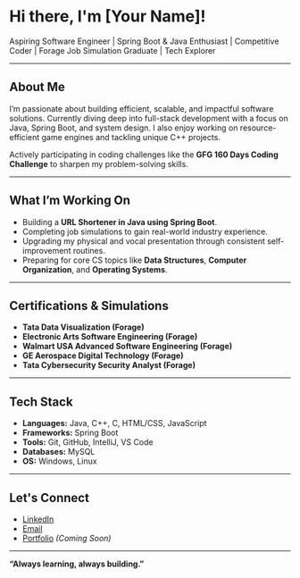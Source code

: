 # Hi there, I'm [Your Name]!

Aspiring Software Engineer | Spring Boot & Java Enthusiast | Competitive Coder | Forage Job Simulation Graduate | Tech Explorer

---

## About Me

I’m passionate about building efficient, scalable, and impactful software solutions. Currently diving deep into full-stack development with a focus on Java, Spring Boot, and system design. I also enjoy working on resource-efficient game engines and tackling unique C++ projects.  

Actively participating in coding challenges like the **GFG 160 Days Coding Challenge** to sharpen my problem-solving skills.

---

## What I’m Working On

- Building a **URL Shortener in Java using Spring Boot**.
- Completing job simulations to gain real-world industry experience.
- Upgrading my physical and vocal presentation through consistent self-improvement routines.
- Preparing for core CS topics like **Data Structures**, **Computer Organization**, and **Operating Systems**.

---

## Certifications & Simulations

- **Tata Data Visualization (Forage)**
- **Electronic Arts Software Engineering (Forage)**
- **Walmart USA Advanced Software Engineering (Forage)**
- **GE Aerospace Digital Technology (Forage)**
- **Tata Cybersecurity Security Analyst (Forage)**

---

## Tech Stack

- **Languages:** Java, C++, C, HTML/CSS, JavaScript  
- **Frameworks:** Spring Boot  
- **Tools:** Git, GitHub, IntelliJ, VS Code  
- **Databases:** MySQL  
- **OS:** Windows, Linux

---

## Let's Connect

- [LinkedIn](#)  
- [Email](mailto:you@example.com)  
- [Portfolio](#) *(Coming Soon)*

---

**“Always learning, always building.”**
